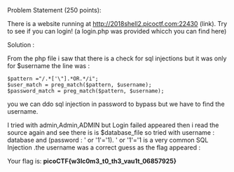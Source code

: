 Problem Statement (250 points):

There is a website running at http://2018shell2.picoctf.com:22430 (link). Try to see if you can login!
(a login.php was provided whicch you can find here)

Solution : 

From the php file i saw that there is a check for sql injections but it was only for $username the line was :

	$pattern ="/.*['\"].*OR.*/i";
	$user_match = preg_match($pattern, $username);
	$password_match = preg_match($pattern, $username);

you we can ddo sql injection in password to bypass but we have to find the username.

I tried with admin,Admin,ADMIN but Login failed appeared then i read the source again and see there  is is $database_file so tried with username : database and (password : ' or '1'='1). ' or '1'='1 is a very common SQL Injection .the username was a correct guess as the flag appeared :

Your flag is: <b>picoCTF{w3lc0m3_t0_th3_vau1t_06857925}</b>
